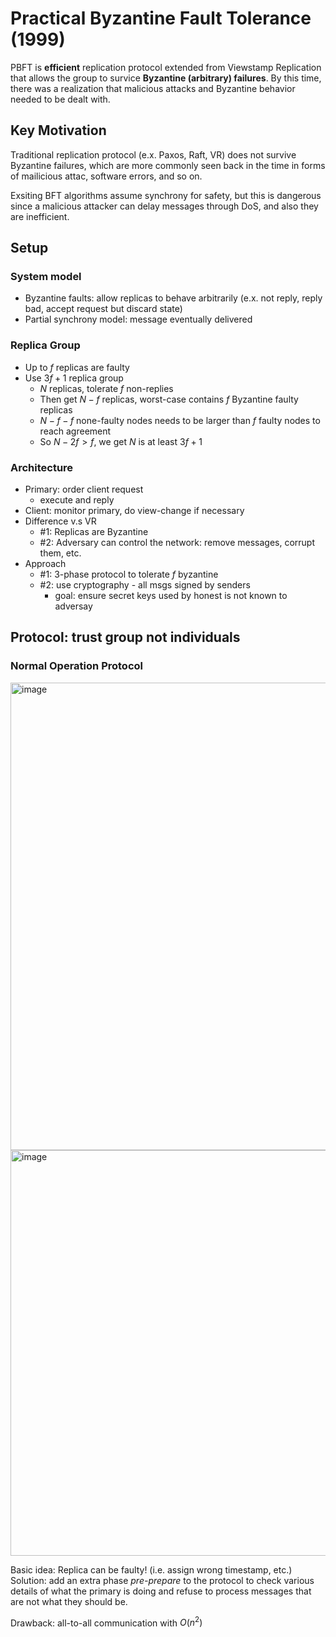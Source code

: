 # Practical Byzantine Fault Tolerance (1999) 
PBFT is **efficient** replication protocol extended from Viewstamp Replication that allows the group to survice **Byzantine (arbitrary) failures**. By this time, there was a realization that malicious attacks and Byzantine behavior needed to be dealt with.

## Key Motivation 
Traditional replication protocol (e.x. Paxos, Raft, VR) does not survive Byzantine failures, which are more commonly seen back in the time in forms of mailicious attac, software errors, and so on. 

Exsiting BFT algorithms assume synchrony for safety, but this is dangerous since a malicious attacker can delay messages through DoS, and also they are inefficient. 

## Setup 
### System model 
* Byzantine faults: allow replicas to behave arbitrarily (e.x. not reply, reply bad, accept request but discard state)
* Partial synchrony model: message eventually delivered

### Replica Group 
* Up to $f$ replicas are faulty
* Use $3f+1$ replica group
    *  $N$ replicas, tolerate $f$ non-replies
    *  Then get $N - f$ replicas, worst-case contains $f$ Byzantine faulty replicas
    *  $N - f - f$ none-faulty nodes needs to be larger than $f$ faulty nodes to reach agreement
    *  So $N - 2f > f$, we get $N$ is at least $3f+1$
 
### Architecture
* Primary: order client request
    * execute and reply
* Client: monitor primary, do view-change if necessary
* Difference v.s VR
    *  #1: Replicas are Byzantine
    *  #2: Adversary can control the network: remove messages, corrupt them, etc.
*  Approach     
    *  #1: 3-phase protocol to tolerate $f$ byzantine
    *  #2: use cryptography - all msgs signed by senders
        *  goal: ensure secret keys used by honest is not known to adversay

## Protocol: trust group not individuals 

### Normal Operation Protocol 
<img width="748" alt="image" src="https://github.com/lynnliu030/os-prelim/assets/39693493/e9c21dae-d32e-42a9-bf0a-226111de8b8c">

<img width="649" alt="image" src="https://github.com/lynnliu030/os-prelim/assets/39693493/e5db621c-2e15-48be-9ac4-3bf15445a02c">

Basic idea: Replica can be faulty! (i.e. assign wrong timestamp, etc.)
Solution: add an extra phase _pre-prepare_ to the protocol to check various details of what the primary is doing and refuse to process messages that are not what they should be. 

Drawback: all-to-all communication with $O(n^2)$ 
